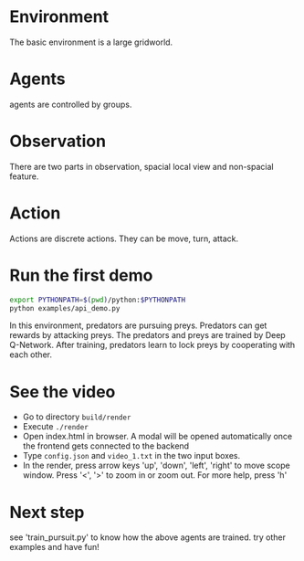 # Environment
The basic environment is a large gridworld.

# Agents
agents are controlled by groups.

# Observation
There are two parts in observation, spacial local view and non-spacial feature. 

# Action
Actions are discrete actions. They can be move, turn, attack.

# Run the first demo
```bash
export PYTHONPATH=$(pwd)/python:$PYTHONPATH
python examples/api_demo.py
```

In this environment, predators are pursuing preys. Predators can get rewards by attacking preys.
The predators and preys are trained by Deep Q-Network.
After training, predators learn to lock preys by cooperating with each other.

# See the video
* Go to directory `build/render`
* Execute `./render`
* Open index.html in browser. A modal will be opened automatically once the frontend gets connected to the backend
* Type `config.json` and `video_1.txt` in the two input boxes.
* In the render, press arrow keys 'up', 'down', 'left', 'right' to move scope window. Press '<', '>' to zoom in or zoom out. For more help, press 'h'

# Next step
see 'train_pursuit.py' to know how the above agents are trained.
try other examples and have fun!
